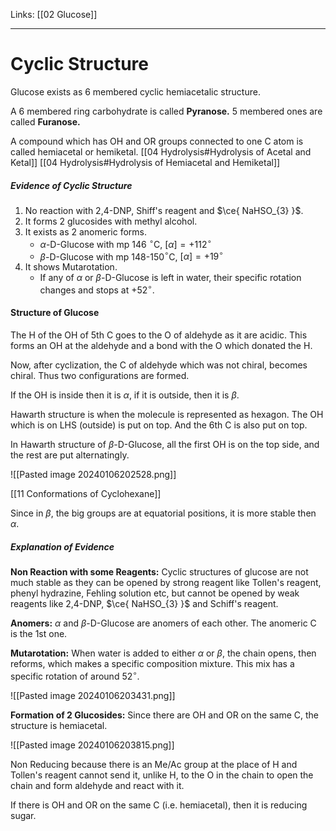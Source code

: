 Links: [[02 Glucose]]
___
# Cyclic Structure
Glucose exists as 6 membered cyclic hemiacetalic structure. 

A 6 membered ring carbohydrate is called **Pyranose.**
5 membered ones are called **Furanose.**

A compound which has OH and OR groups connected to one C atom is called hemiacetal or hemiketal.
[[04 Hydrolysis#Hydrolysis of Acetal and Ketal]]
[[04 Hydrolysis#Hydrolysis of Hemiacetal and Hemiketal]]


##### Evidence of Cyclic Structure
1. No reaction with 2,4-DNP, Shiff's reagent and $\ce{ NaHSO_{3} }$.
2. It forms 2 glucosides with methyl alcohol. 
3. It exists as 2 anomeric forms. 
	- $\alpha$-D-Glucose with mp 146 $^{\circ}$C, $[\alpha] = +112^{\circ}$ 
	- $\beta$-D-Glucose with mp 148-150$^{\circ}$C, $[\alpha] = +19^{\circ}$
1. It shows Mutarotation. 
	- If any of $\alpha$ or $\beta$-D-Glucose is left in water, their specific rotation changes and stops at +52$^{\circ}$.

#### Structure of Glucose
The H of the OH of 5th C goes to the O of aldehyde as it are acidic. This forms an OH at the aldehyde and a bond with the O which donated the H.

Now, after cyclization, the C of aldehyde which was not chiral, becomes chiral. Thus two configurations are formed.

If the OH is inside then it is $\alpha$, if it is outside, then it is $\beta$.

Hawarth structure is when the molecule is represented as hexagon. The OH which is on LHS (outside) is put on top. And the 6th C is also put on top.

In Hawarth structure of $\beta$-D-Glucose, all the first OH is on the top side, and the rest are put alternatingly. 

![[Pasted image 20240106202528.png]]

[[11 Conformations of Cyclohexane]]

Since in $\beta$, the big groups are at equatorial positions, it is more stable then $\alpha$. 

##### Explanation of Evidence 
**Non Reaction with some Reagents:** Cyclic structures of glucose are not much stable as they can be opened by strong reagent like Tollen's reagent, phenyl hydrazine, Fehling solution etc, but cannot be opened by weak reagents like 2,4-DNP, $\ce{ NaHSO_{3} }$ and Schiff's reagent. 

**Anomers:** $\alpha$ and $\beta$-D-Glucose are anomers of each other. The anomeric C is the 1st one.

**Mutarotation:** When water is added to either $\alpha$ or $\beta$, the chain opens, then reforms, which makes a specific composition mixture. This mix has a specific rotation of around $52^{\circ}$.

![[Pasted image 20240106203431.png]]

**Formation of 2 Glucosides:** Since there are OH and OR on the same C, the structure is hemiacetal. 

![[Pasted image 20240106203815.png]]

Non Reducing because there is an Me/Ac group at the place of H and Tollen's reagent cannot send it, unlike H, to the O in the chain to open the chain and form aldehyde and react with it.

If there is OH and OR on the same C (i.e. hemiacetal), then it is reducing sugar.